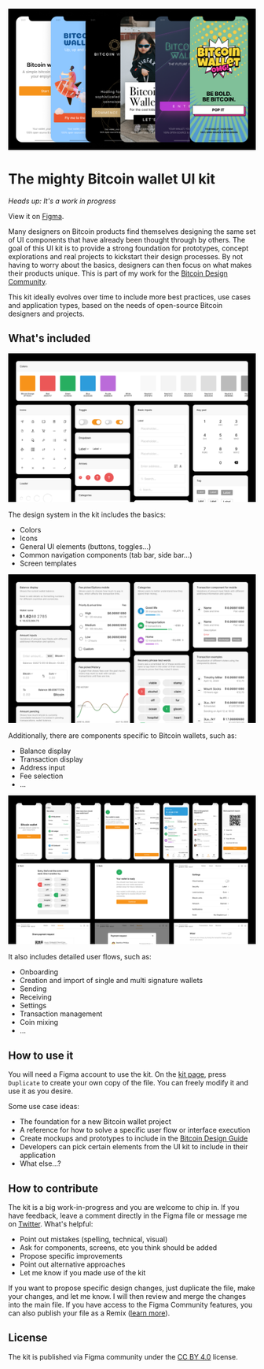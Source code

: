 ![Bitcoin wallet UI kit cover image](/assets/bitcoin-wallet-ui-kit-themes.png)

# The mighty Bitcoin wallet UI kit

_Heads up: It's a work in progress_

View it on [Figma](https://www.figma.com/community/file/916680391812923706/Bitcoin-Wallet-UI-Kit-(work-in-progress)).

Many designers on Bitcoin products find themselves designing the same set of UI components that have already been thought through by others. The goal of this UI kit is to provide a strong foundation for prototypes, concept explorations and real projects to kickstart their design processes. By not having to worry about the basics, designers can then focus on what makes their products unique. This is part of my work for the [Bitcoin Design Community](https://bitcoin.design).

This kit ideally evolves over time to include more best practices, use cases and application types, based on the needs of open-source Bitcoin designers and projects.

## What's included

![Bitcoin wallet UI kit elements](/assets/bitcoin-wallet-ui-kit-elements.png)

The design system in the kit includes the basics:

- Colors
- Icons
- General UI elements (buttons, toggles...)
- Common navigation components (tab bar, side bar...)
- Screen templates

![Bitcoin wallet UI kit cover image](/assets/bitcoin-wallet-ui-kit-cover.png)

Additionally, there are components specific to Bitcoin wallets, such as:

- Balance display
- Transaction display
- Address input
- Fee selection
- ...

![Bitcoin wallet UI kit screens](/assets/bitcoin-wallet-ui-kit-screens.png)

It also includes detailed user flows, such as:

- Onboarding
- Creation and import of single and multi signature wallets
- Sending
- Receiving
- Settings
- Transaction management
- Coin mixing
- ...

## How to use it

You will need a Figma account to use the kit. On the [kit page](https://www.figma.com/community/file/916680391812923706/Bitcoin-Wallet-UI-Kit-(work-in-progress)), press `Duplicate` to create your own copy of the file. You can freely modify it and use it as you desire.

Some use case ideas:

- The foundation for a new Bitcoin wallet project
- A reference for how to solve a specific user flow or interface execution
- Create mockups and prototypes to include in the [Bitcoin Design Guide](https://bitcoin.design/guide/)
- Developers can pick certain elements from the UI kit to include in their application
- What else...?

## How to contribute

The kit is a big work-in-progress and you are welcome to chip in. If you have feedback, leave a comment directly in the Figma file or message me on [Twitter](https://twitter.com/gbks). What's helpful:

- Point out mistakes (spelling, technical, visual)
- Ask for components, screens, etc you think should be added
- Propose specific improvements
- Point out alternative approaches
- Let me know if you made use of the kit

If you want to propose specific design changes, just duplicate the file, make your changes, and let me know. I will then review and merge the changes into the main file. If you have access to the Figma Community features, you can also publish your file as a Remix ([learn more](https://help.figma.com/hc/en-us/articles/360038510693-Guide-to-Figma-Community#Community_files)).

## License

The kit is published via Figma community under the [CC BY 4.0](https://creativecommons.org/licenses/by/4.0/) license.
